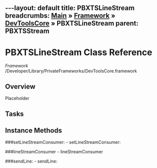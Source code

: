 ---layout: default
title: PBXTSLineStream
breadcrumbs: <a href="/index.html">Main</a> &raquo; <a href="/Frameworks.html">Framework</a> &raquo; <a href="/Frameworks/DevToolsCore.html">DevToolsCore</a> &raquo; PBXTSLineStream
parent: PBXTSStream 
---
# PBXTSLineStream Class Reference

*Framework* /Developer/Library/PrivateFrameworks/DevToolsCore.framework

## Overview

Placeholder

## Tasks

## Instance Methods

<a name="-setLineStreamConsumer:"></a>
###setLineStreamConsumer:
    - setLineStreamConsumer:

<a name="-lineStreamConsumer"></a>
###lineStreamConsumer
    - lineStreamConsumer

<a name="-sendLine:"></a>
###sendLine:
    - sendLine:

